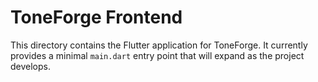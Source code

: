 # ToneForge Frontend

This directory contains the Flutter application for ToneForge. It currently
provides a minimal `main.dart` entry point that will expand as the project
develops.
